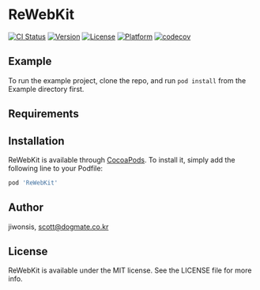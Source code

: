 # ReWebKit

[![CI Status](https://travis-ci.com/jiwonsis/ReWebkit.svg?branch=master)](https://travis-ci.com/jiwonsis/ReWebkit)
[![Version](https://img.shields.io/cocoapods/v/ReWebKit.svg?style=flat)](https://cocoapods.org/pods/ReWebKit)
[![License](https://img.shields.io/cocoapods/l/ReWebKit.svg?style=flat)](https://cocoapods.org/pods/ReWebKit)
[![Platform](https://img.shields.io/cocoapods/p/ReWebKit.svg?style=flat)](https://cocoapods.org/pods/ReWebKit)
[![codecov](https://codecov.io/gh/jiwonsis/ReWebkit/branch/master/graph/badge.svg)](https://codecov.io/gh/jiwonsis/ReWebkit)

## Example

To run the example project, clone the repo, and run `pod install` from the Example directory first.

## Requirements

## Installation

ReWebKit is available through [CocoaPods](https://cocoapods.org). To install
it, simply add the following line to your Podfile:

```ruby
pod 'ReWebKit'
```

## Author

jiwonsis, scott@dogmate.co.kr

## License

ReWebKit is available under the MIT license. See the LICENSE file for more info.
